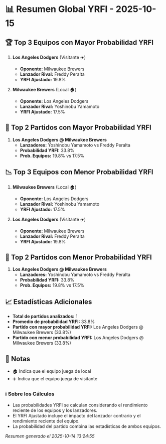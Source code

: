 # 📊 Resumen Global YRFI - 2025-10-15

## 🏆 Top 3 Equipos con Mayor Probabilidad YRFI

1. **Los Angeles Dodgers** (Visitante ✈️)
   - **Oponente:** Milwaukee Brewers
   - **Lanzador Rival:** Freddy Peralta
   - **YRFI Ajustado:** 19.8%

2. **Milwaukee Brewers** (Local 🏠)
   - **Oponente:** Los Angeles Dodgers
   - **Lanzador Rival:** Yoshinobu Yamamoto
   - **YRFI Ajustado:** 17.5%

## 🎯 Top 2 Partidos con Mayor Probabilidad YRFI

1. **Los Angeles Dodgers @ Milwaukee Brewers**
   - **Lanzadores:** Yoshinobu Yamamoto vs Freddy Peralta
   - **Probabilidad YRFI:** 33.8%
   - **Prob. Equipos:** 19.8% vs 17.5%

## 📉 Top 3 Equipos con Menor Probabilidad YRFI

1. **Milwaukee Brewers** (Local 🏠)
   - **Oponente:** Los Angeles Dodgers
   - **Lanzador Rival:** Yoshinobu Yamamoto
   - **YRFI Ajustado:** 17.5%

2. **Los Angeles Dodgers** (Visitante ✈️)
   - **Oponente:** Milwaukee Brewers
   - **Lanzador Rival:** Freddy Peralta
   - **YRFI Ajustado:** 19.8%

## 🛑 Top 2 Partidos con Menor Probabilidad YRFI

1. **Los Angeles Dodgers @ Milwaukee Brewers**
   - **Lanzadores:** Yoshinobu Yamamoto vs Freddy Peralta
   - **Probabilidad YRFI:** 33.8%
   - **Prob. Equipos:** 19.8% vs 17.5%

## 📈 Estadísticas Adicionales

- **Total de partidos analizados:** 1
- **Promedio de probabilidad YRFI:** 33.8%
- **Partido con mayor probabilidad YRFI:** Los Angeles Dodgers @ Milwaukee Brewers (33.8%)
- **Partido con menor probabilidad YRFI:** Los Angeles Dodgers @ Milwaukee Brewers (33.8%)

## 📝 Notas

- 🏠 Indica que el equipo juega de local
- ✈️ Indica que el equipo juega de visitante

### ℹ️ Sobre los Cálculos
- Las probabilidades YRFI se calculan considerando el rendimiento reciente de los equipos y los lanzadores.
- El YRFI Ajustado incluye el impacto del lanzador contrario y el rendimiento reciente del equipo.
- La probabilidad del partido combina las estadísticas de ambos equipos.

*Resumen generado el 2025-10-14 13:24:55*